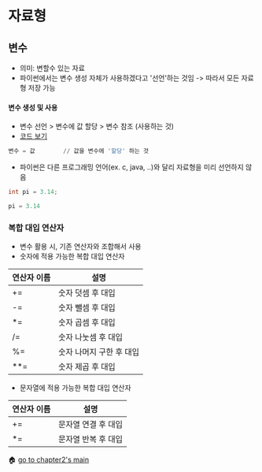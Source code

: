 # 자료형

## 변수
- 의미: 변할수 있는 자료
- 파이썬에서는 변수 생성 자체가 사용하겠다고 '선언'하는 것임 -> 따라서 모든 자료형 저장 가능

#### 변수 생성 및 사용
- 변수 선언 > 변수에 값 할당 > 변수 참조 (사용하는 것)
- [코드 보기](./variable.py)
``` python
변수 = 값        // 값을 변수에 '할당' 하는 것
```
- 파이썬은 다른 프로그래밍 언어(ex. c, java, ..)와 달리 자료형을 미리 선언하지 않음
``` c
int pi = 3.14;
```
``` python
pi = 3.14
```

### 복합 대입 연산자
- 변수 활용 시, 기존 연산자와 조합해서 사용
- 숫자에 적용 가능한 복합 대입 연산자

| 연산자 이름 | 설명 |
| ----------- | ---- |
|     +=      | 숫자 덧셈 후 대입 |
|     -=      | 숫자 뺄셈 후 대입 |
|     *=      | 숫자 곱셈 후 대입 |
|     /=      | 숫자 나눗셈 후 대입 |
|     %=      | 숫자 나머지 구한 후 대입 |
|     **=     | 숫자 제곱 후 대입 |

- 문자열에 적용 가능한 복합 대입 연산자

| 연산자 이름 | 설명 |
| ----------- | ---- |
|     +=      | 문자열 연결 후 대입 |
|     *=      | 문자열 반복 후 대입 |



:house: [go to chapter2's main](./README.md)
